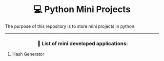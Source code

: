 # <center>:computer: Python Mini Projects </center>



The purpose of this repository is to store mini projects in python.

---------------------------------------------------------------------------------------------

###  <center>​ :pencil: List of  mini developed applications:</center>

1. Hash Generator









